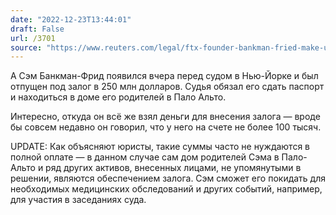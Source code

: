 ```yaml
---
date: "2022-12-23T13:44:01"
draft: False
url: /3701
source: "https://www.reuters.com/legal/ftx-founder-bankman-fried-make-us-court-appearance-after-extradition-2022-12-22/"
---
```


А Сэм Банкман-Фрид появился вчера перед судом в Нью-Йорке и был отпущен под залог в 250 млн долларов. Судья обязал его сдать паспорт и находиться в доме его родителей в Пало Альто. 

Интересно, откуда он всё же взял деньги для внесения залога — вроде бы совсем недавно он говорил, что у него на счете не более 100 тысяч.

UPDATE: Как объясняют юристы, такие суммы часто не нуждаются в полной оплате — в данном случае сам дом родителей Сэма в Пало-Альто и ряд других активов, внесенных лицами, не упомянутыми в решении, являются обеспечением залога. Сэм сможет его покидать для необходимых медицинских обследований и других событий, например, для участия в заседаниях суда.

